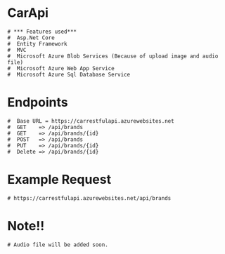 # CarApi 
    # *** Features used***
    #  Asp.Net Core
    #  Entity Framework
    #  MVC
    #  Microsoft Azure Blob Services (Because of upload image and audio file)
    #  Microsoft Azure Web App Service
    #  Microsoft Azure Sql Database Service
# Endpoints
    #  Base URL = https://carrestfulapi.azurewebsites.net
    #  GET    => /api/brands
    #  GET    => /api/brands/{id}
    #  POST   => /api/brands
    #  PUT    => /api/brands/{id}
    #  Delete => /api/brands/{id}
# Example Request
    # https://carrestfulapi.azurewebsites.net/api/brands
# Note!!  
    # Audio file will be added soon.
    
